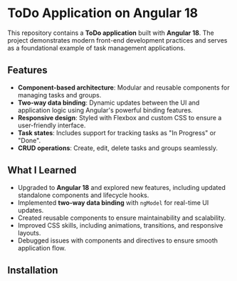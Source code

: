 # ToDo Application on Angular 18

This repository contains a **ToDo application** built with **Angular 18**. The project demonstrates modern front-end development practices and serves as a foundational example of task management applications.

## Features
- **Component-based architecture**: Modular and reusable components for managing tasks and groups.
- **Two-way data binding**: Dynamic updates between the UI and application logic using Angular's powerful binding features.
- **Responsive design**: Styled with Flexbox and custom CSS to ensure a user-friendly interface.
- **Task states**: Includes support for tracking tasks as "In Progress" or "Done".
- **CRUD operations**: Create, edit, delete tasks and groups seamlessly.

## What I Learned
- Upgraded to **Angular 18** and explored new features, including updated standalone components and lifecycle hooks.
- Implemented **two-way data binding** with `ngModel` for real-time UI updates.
- Created reusable components to ensure maintainability and scalability.
- Improved CSS skills, including animations, transitions, and responsive layouts.
- Debugged issues with components and directives to ensure smooth application flow.

## Installation

